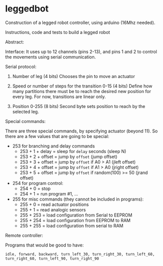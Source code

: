 leggedbot
========

Construction of a legged robot controller, using arduino (16Mhz needed).

Instructions, code and tests to build a legged robot

Abstract: 

Interface:
It uses up to 12 channels (pins 2-13), and pins 1 and 2 to control the movements using serial communication.

Serial protocol:

1) Number of leg (4 bits)
Chooses the pin to move an actuator

2) Speed or number of steps for the transition 0-15 (4 bits)
Define how many partitions there must be to reach the desired new position for every leg. For now, transitions
are linear only.

4) Position 0-255 (8 bits)
Second byte sets position to reach by the selected leg.

Special commands:

There are three special commands, by specifying actuator (beyond 11). So there are a few values that are going to be special:

- 253 for branching and delay commands
	* 253 + 1 + delay	= sleep for `delay` seconds (sleep N)
	* 253 + 2 + offset	= jump by `offset` (jump offset)
	* 253 + 3 + offset	= jump by `offset` if A0 > A1 (jleft offset)
	* 253 + 4 + offset	= jump by `offset` if A1 > A0 (jright offset)
	* 253 + 5 + offset	= jump by `offset` if random(100) >= 50 (jrand offset)
- 254 for program control:
	* 254 + 0 = stop
	* 254 + 1 = run program #1, ...
- 255 for misc commands (they cannot be included in programs):
	* 255 + 0			= read actuator positions
	* 255 + 1			= read analogic sensors
	* 255 + 253			= load configuration from Serial to EEPROM
	* 255 + 254			= load configuration from EEPROM to RAM
	* 255 + 255			= load configuration from serial to RAM

Remote controller:

Programs that would be good to have:

	idle, forward, backward, turn_left_30, turn_right_30, turn_left_60, turn_right_60, turn_left_90, turn_right_90


